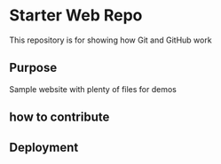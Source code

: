 # Starter Web Repo

This repository is for showing how Git and GitHub work

## Purpose

Sample website with plenty of files for demos


## how to contribute


## Deployment